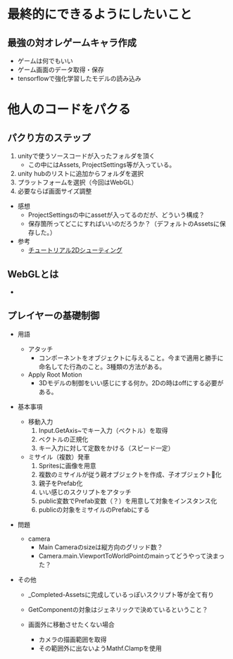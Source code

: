 # 最終的にできるようにしたいこと
## 最強の対オレゲームキャラ作成
- ゲームは何でもいい
- ゲーム画面のデータ取得・保存
- tensorflowで強化学習したモデルの読み込み


# 他人のコードをパクる
## パクり方のステップ
1. unityで使うソースコードが入ったフォルダを頂く
    - この中にはAssets, ProjectSettings等が入っている。
1. unity hubのリストに追加からフォルダを選択
1. プラットフォームを選択（今回はWebGL）
1. 必要ならば画面サイズ調整
- 感想
    - ProjectSettingsの中にassetが入ってるのだが、どういう構成？
    - 保存箇所ってどこにすればいいのだろうか？（デフォルトのAssetsに保存した。）
- 参考
    - [チュートリアル2Dシューティング](https://unity3d.com/jp/learn/tutorials/projects/2d-shooting-game/getting-started?playlist=46524)

## WebGLとは
- 

## プレイヤーの基礎制御
- 用語
    - アタッチ
        - コンポーネントをオブジェクトに与えること。今まで適用と勝手に命名してた行為のこと。3種類の方法がある。
    - Apply Root Motion
        - 3Dモデルの制御をいい感じにする何か。2Dの時はoffにする必要がある。

- 基本事項
    - 移動入力
        1. Input.GetAxis~でキー入力（ベクトル）を取得
        1. ベクトルの正規化
        1. キー入力に対して定数をかける（スピード一定）
    - ミサイル（複数）発車
        1. Spritesに画像を用意
        1. 複数のミサイルが従う親オブジェクトを作成、子オブジェクト化
        1. 親子をPrefab化
        1. いい感じのスクリプトをアタッチ
        1. public変数でPrefab変数（？）を用意して対象をインスタンス化
        1. publicの対象をミサイルのPrefabにする

- 問題
    - camera
        - Main Cameraのsizeは縦方向のグリッド数？
        - Camera.main.ViewportToWorldPointのmainってどうやって決まった？
- その他
    - _Completed-Assetsに完成しているっぽいスクリプト等が全て有り
    - GetComponentの対象はジェネリックで決めているということ？


    - 画面外に移動させたくない場合
        - カメラの描画範囲を取得
        - その範囲外に出ないようMathf.Clampを使用